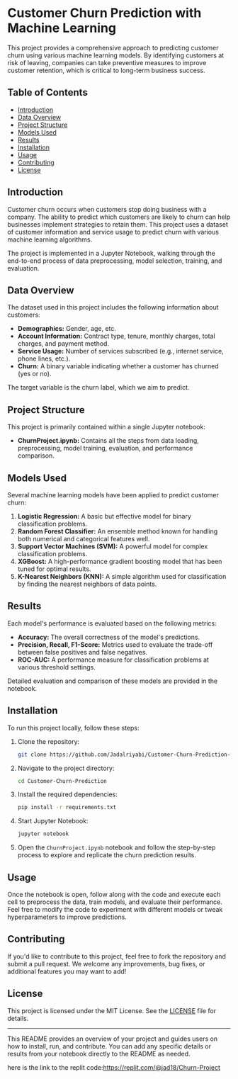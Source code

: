 # Customer Churn Prediction with Machine Learning

This project provides a comprehensive approach to predicting customer churn using various machine learning models. By identifying customers at risk of leaving, companies can take preventive measures to improve customer retention, which is critical to long-term business success.

## Table of Contents
- [Introduction](#introduction)
- [Data Overview](#data-overview)
- [Project Structure](#project-structure)
- [Models Used](#models-used)
- [Results](#results)
- [Installation](#installation)
- [Usage](#usage)
- [Contributing](#contributing)
- [License](#license)

## Introduction

Customer churn occurs when customers stop doing business with a company. The ability to predict which customers are likely to churn can help businesses implement strategies to retain them. This project uses a dataset of customer information and service usage to predict churn with various machine learning algorithms.

The project is implemented in a Jupyter Notebook, walking through the end-to-end process of data preprocessing, model selection, training, and evaluation.

## Data Overview

The dataset used in this project includes the following information about customers:
- **Demographics:** Gender, age, etc.
- **Account Information:** Contract type, tenure, monthly charges, total charges, and payment method.
- **Service Usage:** Number of services subscribed (e.g., internet service, phone lines, etc.).
- **Churn:** A binary variable indicating whether a customer has churned (yes or no).

The target variable is the churn label, which we aim to predict.

## Project Structure

This project is primarily contained within a single Jupyter notebook:

- **ChurnProject.ipynb:** Contains all the steps from data loading, preprocessing, model training, evaluation, and performance comparison.

## Models Used

Several machine learning models have been applied to predict customer churn:

1. **Logistic Regression:** A basic but effective model for binary classification problems.
2. **Random Forest Classifier:** An ensemble method known for handling both numerical and categorical features well.
3. **Support Vector Machines (SVM):** A powerful model for complex classification problems.
4. **XGBoost:** A high-performance gradient boosting model that has been tuned for optimal results.
5. **K-Nearest Neighbors (KNN):** A simple algorithm used for classification by finding the nearest neighbors of data points.

## Results

Each model's performance is evaluated based on the following metrics:
- **Accuracy:** The overall correctness of the model's predictions.
- **Precision, Recall, F1-Score:** Metrics used to evaluate the trade-off between false positives and false negatives.
- **ROC-AUC:** A performance measure for classification problems at various threshold settings.

Detailed evaluation and comparison of these models are provided in the notebook.

## Installation

To run this project locally, follow these steps:

1. Clone the repository:
   ```bash
   git clone https://github.com/Jadalriyabi/Customer-Churn-Prediction-with-Machine-Learning.git
   ```
2. Navigate to the project directory:
   ```bash
   cd Customer-Churn-Prediction
   ```
3. Install the required dependencies:
   ```bash
   pip install -r requirements.txt
   ```

4. Start Jupyter Notebook:
   ```bash
   jupyter notebook
   ```

5. Open the `ChurnProject.ipynb` notebook and follow the step-by-step process to explore and replicate the churn prediction results.

## Usage

Once the notebook is open, follow along with the code and execute each cell to preprocess the data, train models, and evaluate their performance. Feel free to modify the code to experiment with different models or tweak hyperparameters to improve predictions.

## Contributing

If you'd like to contribute to this project, feel free to fork the repository and submit a pull request. We welcome any improvements, bug fixes, or additional features you may want to add!

## License

This project is licensed under the MIT License. See the [LICENSE](LICENSE) file for details.

---

This README provides an overview of your project and guides users on how to install, run, and contribute. You can add any specific details or results from your notebook directly to the README as needed.




here is the link to the replit code:https://replit.com/@jad18/Churn-Project
